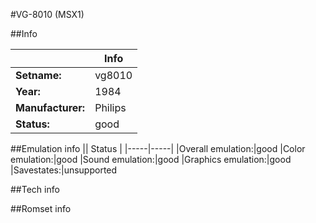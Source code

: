 #VG-8010 (MSX1)

##Info

||Info|
|-----|-----|
|**Setname:**|vg8010
|**Year:**|1984
|**Manufacturer:**|Philips
|**Status:**|good

##Emulation info
|| Status |
|-----|-----|
|Overall emulation:|good
|Color emulation:|good
|Sound emulation:|good
|Graphics emulation:|good
|Savestates:|unsupported

##Tech info

##Romset info

<!--- START OF EDITED COMMENT DO NOT TOUCH TEXT ABOVE-->
